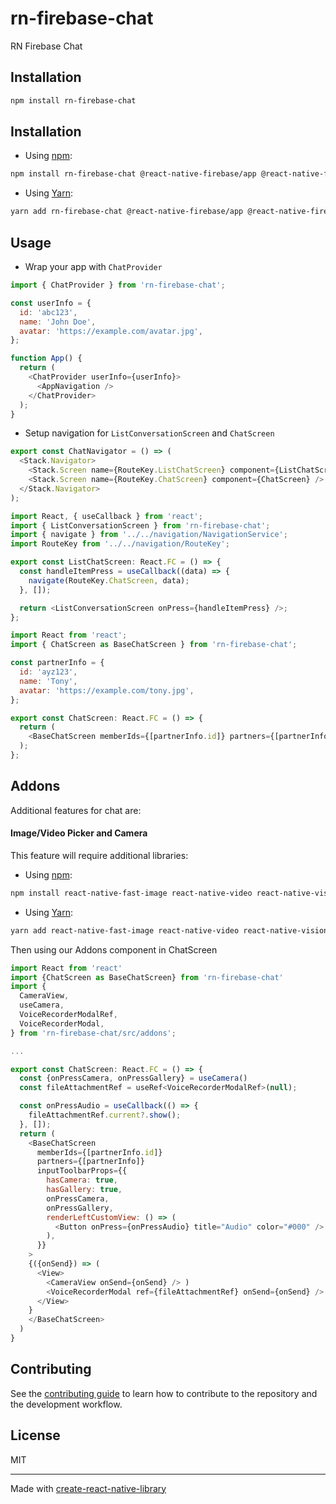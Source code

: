 # rn-firebase-chat

RN Firebase Chat

## Installation

```sh
npm install rn-firebase-chat
```

## Installation

- Using [npm](https://www.npmjs.com/#getting-started):

```sh
npm install rn-firebase-chat @react-native-firebase/app @react-native-firebase/firestore @react-native-firebase/storage randomcolor react-native-aes-crypto react-native-gifted-chat --save
```

- Using [Yarn](https://yarnpkg.com/):

```sh
yarn add rn-firebase-chat @react-native-firebase/app @react-native-firebase/firestore @react-native-firebase/storage randomcolor react-native-aes-crypto react-native-gifted-chat
```

## Usage

- Wrap your app with `ChatProvider`

```javascript
import { ChatProvider } from 'rn-firebase-chat';

const userInfo = {
  id: 'abc123',
  name: 'John Doe',
  avatar: 'https://example.com/avatar.jpg',
};

function App() {
  return (
    <ChatProvider userInfo={userInfo}>
      <AppNavigation />
    </ChatProvider>
  );
}
```

- Setup navigation for `ListConversationScreen` and `ChatScreen`

```javascript
export const ChatNavigator = () => (
  <Stack.Navigator>
    <Stack.Screen name={RouteKey.ListChatScreen} component={ListChatScreen} />
    <Stack.Screen name={RouteKey.ChatScreen} component={ChatScreen} />
  </Stack.Navigator>
);
```

```javascript
import React, { useCallback } from 'react';
import { ListConversationScreen } from 'rn-firebase-chat';
import { navigate } from '../../navigation/NavigationService';
import RouteKey from '../../navigation/RouteKey';

export const ListChatScreen: React.FC = () => {
  const handleItemPress = useCallback((data) => {
    navigate(RouteKey.ChatScreen, data);
  }, []);

  return <ListConversationScreen onPress={handleItemPress} />;
};
```

```javascript
import React from 'react';
import { ChatScreen as BaseChatScreen } from 'rn-firebase-chat';

const partnerInfo = {
  id: 'ayz123',
  name: 'Tony',
  avatar: 'https://example.com/tony.jpg',
};

export const ChatScreen: React.FC = () => {
  return (
    <BaseChatScreen memberIds={[partnerInfo.id]} partners={[partnerInfo]} />
  );
};
```

## Addons

Additional features for chat are:

#### Image/Video Picker and Camera

This feature will require additional libraries:

- Using [npm](https://www.npmjs.com/#getting-started):

```sh
npm install react-native-fast-image react-native-video react-native-vision-camera uuid react-native-image-picker --save
```

- Using [Yarn](https://yarnpkg.com/):

```sh
yarn add react-native-fast-image react-native-video react-native-vision-camera uuid react-native-image-picker
```

Then using our Addons component in ChatScreen

```javascript
import React from 'react'
import {ChatScreen as BaseChatScreen} from 'rn-firebase-chat'
import {
  CameraView,
  useCamera,
  VoiceRecorderModalRef,
  VoiceRecorderModal,
} from 'rn-firebase-chat/src/addons';

...

export const ChatScreen: React.FC = () => {
  const {onPressCamera, onPressGallery} = useCamera()
  const fileAttachmentRef = useRef<VoiceRecorderModalRef>(null);

  const onPressAudio = useCallback(() => {
    fileAttachmentRef.current?.show();
  }, []);
  return (
    <BaseChatScreen
      memberIds={[partnerInfo.id]}
      partners={[partnerInfo]}
      inputToolbarProps={{
        hasCamera: true,
        hasGallery: true,
        onPressCamera,
        onPressGallery,
        renderLeftCustomView: () => (
          <Button onPress={onPressAudio} title="Audio" color="#000" />
        ),
      }}
    >
    {({onSend}) => (
      <View>
        <CameraView onSend={onSend} /> )
        <VoiceRecorderModal ref={fileAttachmentRef} onSend={onSend} />
      </View>
    }
    </BaseChatScreen>
  )
}

```

## Contributing

See the [contributing guide](CONTRIBUTING.md) to learn how to contribute to the repository and the development workflow.

## License

MIT

---

Made with [create-react-native-library](https://github.com/callstack/react-native-builder-bob)
